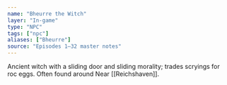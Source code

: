 ```yaml
---
name: "Bheurre the Witch"
layer: "In-game"
type: "NPC"
tags: ["npc"]
aliases: ["Bheurre"]
source: "Episodes 1–32 master notes"
---
```

Ancient witch with a sliding door and sliding morality; trades scryings for roc eggs. Often found around Near [[Reichshaven]].
